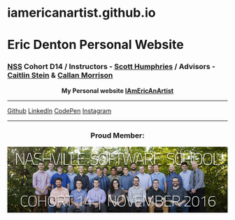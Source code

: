 # iamericanartist.github.io

# Eric Denton Personal Website

### [NSS](http://nashvillesoftwareschool.com/) Cohort D14 / Instructors - [Scott Humphries](https://github.com/sscotth) / Advisors - [Caitlin Stein](https://github.com/C-Stein) & [Callan Morrison](https://github.com/morecallan)

<p align="center"><strong>My Personal website <a href="https://iamericanartist.github.io/">IAmEricAnArtist</a></strong></p>

***



<a rel="nofollow" href="https://github.com/iamericanartist" title="Github">Github</a> 
<a rel="nofollow" href="https://www.linkedin.com/in/iamericanartist" title="LinkedIn">LinkedIn</a> 
<a rel="nofollow" href="http://codepen.io/IAmericanArtist/" title="CodePen">CodePen</a>
<a rel="nofollow" href="https://www.instagram.com/iamericanartist/" title="Instagram">Instagram</a>


***
<div>
  <div>
  <h3 align="center">Proud Member:</h3>
    <a href="https://nss-day-cohort-14.github.io/"><img align="center" src="images/GraphicsGroupShotC14.jpg"></a>
  </div>
</div>


<!-- 
/////////////////////////////////  ATTRIBUTION  /////////////////////////////////
I decided to use a (heavily modified) theme I found on BootstrapZero.com. I did so knowing that it's a little strange for a developer to use template when they themselves should be able to do this on their own. I FULLY AGREE. I feel comfortable with every technology used in this theme and plan on creating my own site from the ground up when my life settles down a bit after completing my education at [Nashville Software School](nashvillesoftwareschool.com), my son settles into his daycare/preschool, AND I AM EMPLOYED!

Thank you for looking at the source code, by the way! I appreciate your time, and would love to talk shop, grab a beverage, or connect in whatever form suits you. I hope to hear from you soon!

Sincerely,

Eric Denton
ttyl@iamericanartist.com


Theme used:
  Landing Zero
    A free landing page theme from BootstrapZero 
    http://www.bootstrapzero.com
    LicenseGPL | VersionBootstrap 3.3.4
 -->



